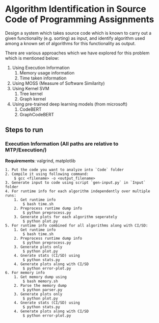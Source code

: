# Algorithm Identification in Source Code of Programming Assignments

Design a system which takes source code which is known to carry out a given functionality (e.g. sorting) as input, and identify algorithm used among a known set of algorithms for this functionality as output.

There are various approaches which we have explored for this problem which is mentioned below:
1. Using Execution Information
    1. Memory usage information
    2. Time taken information
2. Using MOSS (Measure of Software Similarity)
3. Using Kernel SVM   
    1. Tree kernel
    2. Graph kernel
4. Using pre-trained deep learning models (from microsoft)
    1. CodeBERT
    2. GraphCodeBERT

## Steps to run

### Execution Information (All paths are relative to MTP/Execution/)
**Requirements**: valgrind, matplotlib

    1. Put the code you want to analyze into `Code` folder
    2. Compile it using following command:
        $ gcc <filename> -o <output_filename>
    3. Generate input to code using script `gen-input.py` in `Input` folder
    4. For runtime info for each algorithm independently over multiple runs:
        1. Get runtime info
            $ bash time.sh
        2. Preprocess runtime dump info
            $ python preprocess.py
        3. Generate plots for each algorithm seperately
            $ python plot.py
    5. For runtime info combined for all algorithms along with CI/SD:
        1. Get runtime info
            $ bash time.sh
        2. Preprocess runtime dump info
            $ python preprocess.py
        3. Generate plots only
            $ python plot.py
        4. Gnerate stats (CI/SD) using
            $ python stats.py
        4. Generate plots along with CI/SD
            $ python error-plot.py
    6. For memory info
        1. Get memory dump using
            $ bash memory.sh
        2. Parse the memory dump
            $ python parser.py
        3. Generate plots only
            $ python plot.py
        4. Gnerate stats (CI/SD) using
            $ python stats.py
        4. Generate plots along with CI/SD
            $ python error-plot.py